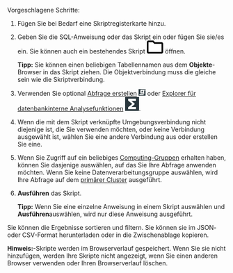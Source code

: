 Vorgeschlagene Schritte:

1.  Fügen Sie bei Bedarf eine Skriptregisterkarte hinzu.

2.  Geben Sie die SQL-Anweisung oder das Skript ein oder fügen Sie sie/es ein. Sie können auch ein bestehendes Skript ![Open file icon](Images/niz1696362597829.svg) öffnen.

    **Tipp:** Sie können einen beliebigen Tabellennamen aus dem **Objekte**-Browser in das Skript ziehen. Die Objektverbindung muss die gleiche sein wie die Skriptverbindung.

3.  Verwenden Sie optional [Abfrage erstellen](vkk1692059193535.md) ![Build query icon](Images/nsa1692141328702.png) oder [Explorer für datenbankinterne Analysefunktionen](iql1691540875799.md) ![SQL editor icon](Images/vxh1684731330989.svg).

4.  Wenn die mit dem Skript verknüpfte Umgebungsverbindung nicht diejenige ist, die Sie verwenden möchten, oder keine Verbindung ausgewählt ist, wählen Sie eine andere Verbindung aus oder erstellen Sie eine.

5.  Wenn Sie Zugriff auf ein beliebiges [Computing-Gruppen](mqu1640280532737.md) erhalten haben, können Sie dasjenige auswählen, auf das Sie Ihre Abfrage anwenden möchten. Wenn Sie keine Datenverarbeitungsgruppe auswählen, wird Ihre Abfrage auf dem [primärer Cluster](nmr1658424425362.md) ausgeführt.

6.  **Ausführen** das Skript.

    **Tipp:** Wenn Sie eine einzelne Anweisung in einem Skript auswählen und **Ausführen**auswählen, wird nur diese Anweisung ausgeführt.

Sie können die Ergebnisse sortieren und filtern. Sie können sie im JSON- oder CSV-Format herunterladen oder in die Zwischenablage kopieren.

**Hinweis:**-Skripte werden im Browserverlauf gespeichert. Wenn Sie sie nicht hinzufügen, werden Ihre Skripte nicht angezeigt, wenn Sie einen anderen Browser verwenden oder Ihren Browserverlauf löschen.
